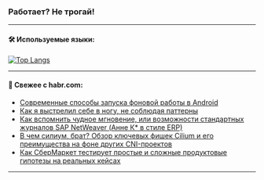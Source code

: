 ### Работает? Не трогай!

---
<!--
#### 🛠️ Technical stack:

![Java](https://img.shields.io/badge/Java-informational?logo=Oracle&style=flat&logoColor=white&color=FF4500)
![Kotlin](https://img.shields.io/badge/Kotlin-informational?logo=Kotlin&style=flat&logoColor=white&color=774D97)
![TS](https://img.shields.io/badge/TypeScript-informational?logo=typeScript&style=flat&logoColor=black&color=017acc)
![Python](https://img.shields.io/badge/Python-informational?logo=Python&style=flat&logoColor=black&color=ffdd54) <br>
![Spring](https://img.shields.io/badge/Spring-informational?logo=Spring&style=flat&logoColor=white&color=6DB33F) 
![SpringBoot](https://img.shields.io/badge/SpringBoot-informational?logo=SpringBoot&style=flat&logoColor=white&color=6DB33F)
![Nest](https://img.shields.io/badge/NestJS-informational?logo=NestJS&style=flat&logoColor=white&color=E0234E) 
![NodeJS](https://img.shields.io/badge/NodeJS-informational?logo=node.js&style=flat&logoColor=white&color=70A760)<br>
![PostgreSQL](https://img.shields.io/badge/PostgreSQL-informational?logo=PostgreSQL&style=flat&logoColor=white&color=DAA520)
![MongoDB](https://img.shields.io/badge/MongoDB-informational?logo=MongoDB&style=flat&logoColor=white&color=870000)
![Apache](https://img.shields.io/badge/Apache-informational?logo=apache&style=flat&logoColor=white&color=f74e28)

___ 
-->

#### 🛠️ Используемые языки:

[![Top Langs](https://github-readme-stats-u2qms2cxw-advtsettinggmailcoms-projects.vercel.app/api/top-langs/?username=zloylis&langs_count=10&hide_title=true&title_color=e6edf3&size_weight=0.5&count_weight=0.5&layout=compact&hide_progress=true&hide_border=true&theme=dracula)](https://github.com/zloylis)

<!---


####  :octocat:&nbsp;&nbsp; Статистика:

![GitHub stats](https://github-readme-stats-u2qms2cxw-advtsettinggmailcoms-projects.vercel.app/api?username=zloylis&show_icons=true&hide_border=true&theme=dracula&title_color=e6edf3&include_all_commits=true&count_private=true&hide_rank=false&hide_title=true&rank_icon=github)
-->
---

#### 💬 Свежее с habr.com:

<!-- BLOG-POST-LIST:START -->
- [Современные способы запуска фоновой работы в Android](https://habr.com/ru/articles/773228/?utm_source=habrahabr&utm_medium=rss&utm_campaign=773228)
- [Как я выстрелил себе в ногу, не соблюдая паттерны](https://habr.com/ru/articles/825322/?utm_source=habrahabr&utm_medium=rss&utm_campaign=825322)
- [Как вспомнить чудное мгновение, или возможности стандартных журналов SAP NetWeaver &lpar;Анне К* в стиле ERP&rpar;](https://habr.com/ru/articles/825214/?utm_source=habrahabr&utm_medium=rss&utm_campaign=825214)
- [В чем силиум, брат? Обзор ключевых фишек Cilium и его преимущества на фоне других CNI-проектов](https://habr.com/ru/companies/kts/articles/825136/?utm_source=habrahabr&utm_medium=rss&utm_campaign=825136)
- [Как СберМаркет тестирует простые и сложные продуктовые гипотезы на реальных кейсах](https://habr.com/ru/companies/sbermarket/articles/825034/?utm_source=habrahabr&utm_medium=rss&utm_campaign=825034)
<!-- BLOG-POST-LIST:END -->

---
